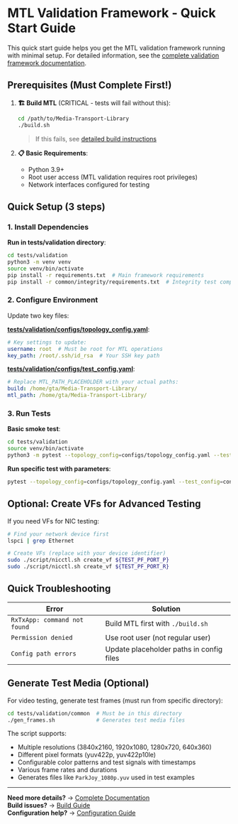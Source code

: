 # MTL Validation Framework - Quick Start Guide

This quick start guide helps you get the MTL validation framework running with minimal setup. For detailed information, see the [complete validation framework documentation](validation_framework.md).

## Prerequisites (Must Complete First!)

1. **🏗️ Build MTL** (CRITICAL - tests will fail without this):
   ```bash
   cd /path/to/Media-Transport-Library
   ./build.sh
   ```
   > If this fails, see [detailed build instructions](build.md)

2. **📋 Basic Requirements**:
   - Python 3.9+
   - Root user access (MTL validation requires root privileges)
   - Network interfaces configured for testing

## Quick Setup (3 steps)

### 1. Install Dependencies
**Run in tests/validation directory**:
```bash
cd tests/validation
python3 -m venv venv
source venv/bin/activate
pip install -r requirements.txt  # Main framework requirements
pip install -r common/integrity/requirements.txt  # Integrity test components
```

### 2. Configure Environment
Update two key files:

**[tests/validation/configs/topology_config.yaml](../tests/validation/configs/topology_config.yaml)**:
```yaml
# Key settings to update:
username: root  # Must be root for MTL operations
key_path: /root/.ssh/id_rsa  # Your SSH key path
```

**[tests/validation/configs/test_config.yaml](../tests/validation/configs/test_config.yaml)**:
```yaml
# Replace MTL_PATH_PLACEHOLDER with your actual paths:
build: /home/gta/Media-Transport-Library/
mtl_path: /home/gta/Media-Transport-Library/
```

### 3. Run Tests
**Basic smoke test**:
```bash
cd tests/validation
source venv/bin/activate
python3 -m pytest --topology_config=configs/topology_config.yaml --test_config=configs/test_config.yaml -m smoke -v
```

**Run specific test with parameters**:
```bash
pytest --topology_config=configs/topology_config.yaml --test_config=configs/test_config.yaml "tests/single/st20p/fps/test_fps.py::test_fps[|fps = p60|-ParkJoy_1080p]"
```

## Optional: Create VFs for Advanced Testing

If you need VFs for NIC testing:
```bash
# Find your network device first
lspci | grep Ethernet

# Create VFs (replace with your device identifier)
sudo ./script/nicctl.sh create_vf ${TEST_PF_PORT_P}
sudo ./script/nicctl.sh create_vf ${TEST_PF_PORT_R}
```

## Quick Troubleshooting

| Error | Solution |
|-------|----------|
| `RxTxApp: command not found` | Build MTL first with `./build.sh` |
| `Permission denied` | Use root user (not regular user) |
| `Config path errors` | Update placeholder paths in config files |

## Generate Test Media (Optional)

For video testing, generate test frames (must run from specific directory):
```bash
cd tests/validation/common  # Must be in this directory
./gen_frames.sh             # Generates test media files
```

The script supports:
- Multiple resolutions (3840x2160, 1920x1080, 1280x720, 640x360)
- Different pixel formats (yuv422p, yuv422p10le)
- Configurable color patterns and test signals with timestamps
- Various frame rates and durations
- Generates files like `ParkJoy_1080p.yuv` used in test examples

---

**Need more details?** → [Complete Documentation](validation_framework.md)  
**Build issues?** → [Build Guide](build.md)  
**Configuration help?** → [Configuration Guide](configuration_guide.md)